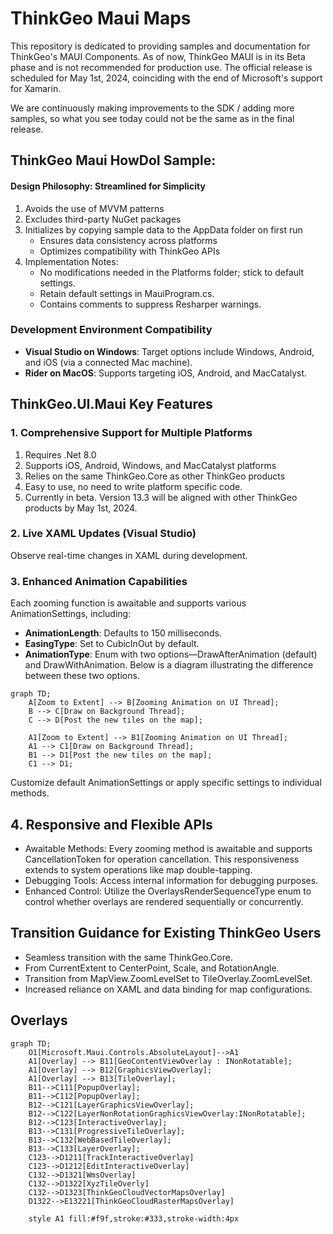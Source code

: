 # ThinkGeo Maui Maps

This repository is dedicated to providing samples and documentation for ThinkGeo's MAUI Components. As of now, ThinkGeo MAUI is in its Beta phase and is not recommended for production use. The official release is scheduled for May 1st, 2024, coinciding with the end of Microsoft's support for Xamarin.

We are continuously making improvements to the SDK / adding more samples, so what you see today could not be the same as in the final release. 

## ThinkGeo Maui HowDoI Sample:
#### Design Philosophy: Streamlined for Simplicity
1. Avoids the use of MVVM patterns
2. Excludes third-party NuGet packages
3. Initializes by copying sample data to the AppData folder on first run
    - Ensures data consistency across platforms
    - Optimizes compatibility with ThinkGeo APIs
4. Implementation Notes:
    - No modifications needed in the Platforms folder; stick to default settings.
    - Retain default settings in MauiProgram.cs.
    - Contains comments to suppress Resharper warnings.


### Development Environment Compatibility
- **Visual Studio on Windows**: Target options include Windows, Android, and iOS (via a connected Mac machine).
- **Rider on MacOS**: Supports targeting iOS, Android, and MacCatalyst.

## ThinkGeo.UI.Maui Key Features 

### 1. Comprehensive Support for Multiple Platforms

1. Requires .Net 8.0
2. Supports iOS, Android, Windows, and MacCatalyst platforms
3. Relies on the same ThinkGeo.Core as other ThinkGeo products
4. Easy to use, no need to write platform specific code. 
5. Currently in beta. Version 13.3 will be aligned with other ThinkGeo products by May 1st, 2024.

### 2. Live XAML Updates (Visual Studio)
Observe real-time changes in XAML during development.

### 3. Enhanced Animation Capabilities

Each zooming function is awaitable and supports various AnimationSettings, including:
- **AnimationLength**: Defaults to 150 milliseconds.
- **EasingType**: Set to CubicInOut by default.
- **AnimationType**: Enum with two options—DrawAfterAnimation (default) and DrawWithAnimation. Below is a diagram illustrating the difference between these two options.

```mermaid
graph TD;
    A[Zoom to Extent] --> B[Zooming Animation on UI Thread];
    B --> C[Draw on Background Thread];
    C --> D[Post the new tiles on the map];

    A1[Zoom to Extent] --> B1[Zooming Animation on UI Thread];
    A1 --> C1[Draw on Background Thread];
    B1 --> D1[Post the new tiles on the map];
    C1 --> D1;

```
Customize default AnimationSettings or apply specific settings to individual methods.

## 4. Responsive and Flexible APIs
- Awaitable Methods: Every zooming method is awaitable and supports CancellationToken for operation cancellation. This responsiveness extends to system operations like map double-tapping.
- Debugging Tools: Access internal information for debugging purposes.
- Enhanced Control: Utilize the OverlaysRenderSequenceType enum to control whether overlays are rendered sequentially or concurrently.


## Transition Guidance for Existing ThinkGeo Users

- Seamless transition with the same ThinkGeo.Core.
- From CurrentExtent to CenterPoint, Scale, and RotationAngle.
- Transition from MapView.ZoomLevelSet to TileOverlay.ZoomLevelSet.
- Increased reliance on XAML and data binding for map configurations.


## Overlays

```mermaid
graph TD;
    O1[Microsoft.Maui.Controls.AbsoluteLayout]-->A1
    A1[Overlay] --> B11[GeoContentViewOverlay : INonRotatable];
    A1[Overlay] --> B12[GraphicsViewOverlay];
    A1[Overlay] --> B13[TileOverlay];
    B11-->C111[PopupOverlay];
    B11-->C112[PopupOverlay];
    B12-->C121[LayerGraphicsViewOverlay];
    B12-->C122[LayerNonRotationGraphicsViewOverlay:INonRotatable];
    B12-->C123[InteractiveOverlay];
    B13-->C131[ProgressiveTileOverlay];
    B13-->C132[WebBasedTileOverlay];
    B13-->C133[LayerOverlay];
    C123-->D1211[TrackInteractiveOverlay]
    C123-->D1212[EditInteractiveOverlay]
    C132-->D1321[WmsOverlay]
    C132-->D1322[XyzTileOverly]
    C132-->D1323[ThinkGeoCloudVectorMapsOverlay]
    D1322-->E13221[ThinkGeoCloudRasterMapsOverlay]

    style A1 fill:#f9f,stroke:#333,stroke-width:4px

```
